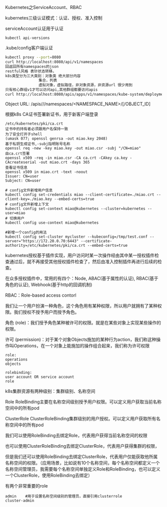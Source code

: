 Kubernetes之ServiceAccount、RBAC

kubernetes三级认证模式：认证、授权、准入控制

serviceAccount认证用于认证

```
kubectl api-versions
```

.kube/config客户端认证

```bash
kubectl proxy --port=8080
curl http://localhost:8080/api/v1/namespaces
回返回所有namespaces的json
restful风格 表针状态转移。
k8s类型分为三大类别：对象类 绝大部分内容
			   集合，列表
			   虚拟对象，虚拟路径，非对象资源，非资源url 很少用到
只有核心群组v1才可以访问api,其他群组都要访问apis
curl http://localhost:8080/apis/apps/v1/namespaces/kube-system/deployments
```

Object URL:
/apis/<GROUP>/<VERSION>/namespaces/<NAMESPACE_NAME>/<KIND>[/OBJECT_ID]

根据k8s CA证书签署新证书，用于新客户端登录

```
/etc/kubernetes/pki/ca.crt
证书中的持有者必须跟用户名保持一致
为了安全打开子shell
(umask 077; openssl genrsa -out miao.key 2048)
基于私钥生成证书,-subj指明账号名称
openssl req -new -key miao.key -out miao.csr -subj "/CN=miao"
由ca.crt签署
openssl x509 -req -in miao.csr -CA ca.crt -CAkey ca.key -CAcreateserial -out miao.crt -days 365
查看证书信息
openssl x509 in miao.crt -text -noout
Issuer: CN=user
Subject: CN=user

# config文件新增用户信息
kubectl config set-credentials miao --client-certificate=./miao.crt --client-key=./miao.key --embed-certs=true
# config文件新增上下文
kubectl config set-context miao@kubernetes --cluster=kubernetes --user=miao
# 切换用户
kubectl config use-context miao@kubernetes

#新增一个config的用法
kubectl config set-cluster mycluster --kubeconfig=/tmp/test.conf --server="https://172.20.0.70:6443" --certificate-authority=/etc/kubernetes/pki/ca.crt --embed-certs=true
```

kubernetes授权基于插件实现，用户访问时某一次操作经由其中某一授权插件检查通过后，就不再接受其他授权插件检查了，然后由准入控制插件再进行后续的检查。

在众多授权插件中，常用的有四个：Node, ABAC(基于属性的认证), RBAC(基于角色的认证), Webhook(基于http的回调机制)

RBAC：Role-based access contorl

我们让一个用户扮演一种角色，这个角色用有某种权限，所以用户就拥有了某种权限。我们授权不授予用户而授予角色。

角色 (role)：我们授予角色某种被许可的权限。就是在某些对象上实现某些操作的权限。

许可 (permission)：对于某个对象Objects施加的某种行为action，我们称这种操作叫Operations，在一个对象上能施加的操作组合起来，我们称为许可权限

```
role:
operations
objects

rolebinding:
user account OR service account
role
```

k8s集群资源有两种级别：集群级别、名称空间

Role RoleBinding主要在名称空间级别授予用户权限。可以定义用户获取当前名称空间中的所有pod

ClusterRole ClusterRoleBinding集群级别的用户授权。可以定义用户获取所有名称空间中的所有pod

我们可以使用RoleBinding去绑定Role，代表用户获得当前名称空间的权限

也可以使用ClusterRoleBinding去绑定ClusterRole，代表用户获得集群的权限，

但是我们还可以使用RoleBinding去绑定ClusterRole，代表用户仅能获取他所属名称空间的权限。（应用场景，比如说有10个名称空间，每个名称空间都定义一个名称空间管理员，我需要每个名称空间单独定义Role和RoleBinding，也可以定义一个ClusterRole，使用RoleBinding去绑定）

有两个非常重要的role

```
admin    #用于设置名称空间级别的管理员，直接引用clusterrole
cluster-admin
```









